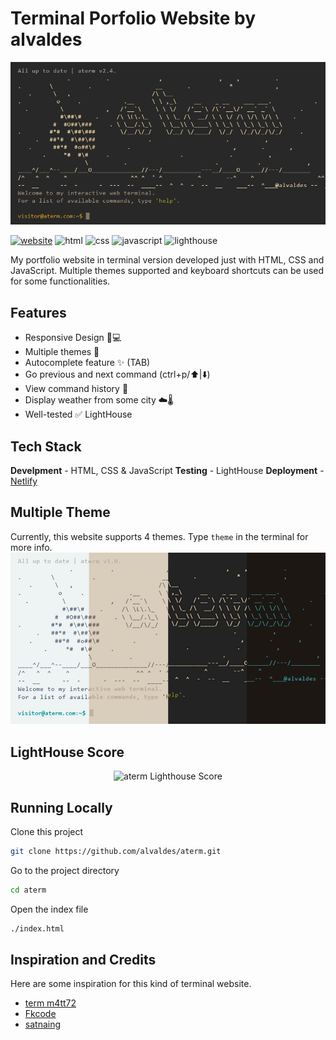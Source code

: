 # Terminal Porfolio Website by alvaldes

![atermPreview.png](img/atermPreview.png)

[![website](https://img.shields.io/badge/website-000000?style=for-the-badge&logo=About.me&logoColor=white)](https://aterm.netlify.app)
![html](https://img.shields.io/badge/HTML5-E34F26?style=for-the-badge&logo=html5&logoColor=white)
![css](https://img.shields.io/badge/CSS3-1572B6?style=for-the-badge&logo=css3&logoColor=white)
![javascript](https://img.shields.io/badge/JavaScript-323330?style=for-the-badge&logo=javascript&logoColor=F7DF1E)
![lighthouse](https://img.shields.io/badge/Lighthouse-F44B21?style=for-the-badge&logo=Lighthouse&logoColor=white)

My portfolio website in terminal version developed just with HTML, CSS and JavaScript. Multiple themes supported and keyboard shortcuts can be used for some functionalities.

## Features

- Responsive Design 📱💻
- Multiple themes 🎨
- Autocomplete feature ✨ (TAB)
- Go previous and next command (ctrl+p/⬆️|⬇️)
- View command history 📖
- Display weather from some city ☁️🌡️
- Well-tested ✅ LightHouse

## Tech Stack

**Develpment** - HTML, CSS & JavaScript
**Testing** - LightHouse
**Deployment** - [Netlify](https://app.netlify.com/)

## Multiple Theme

Currently, this website supports 4 themes. Type `theme` in the terminal for more info.
![multitheme.png](img/multitheme.png)

## LightHouse Score

<p align="center">
<img width="710" alt="aterm Lighthouse Score" src="public/lighthouse-result.png">
</p>

## Running Locally

Clone this project

```bash
git clone https://github.com/alvaldes/aterm.git
```

Go to the project directory

```bash
cd aterm
```

Open the index file

```bash
./index.html
```

## Inspiration and Credits

Here are some inspiration for this kind of terminal website.

- [term m4tt72](https://term.m4tt72.com/)
- [Fkcode](https://fkcodes.com/)
- [satnaing](https://terminal.satnaing.dev/)
